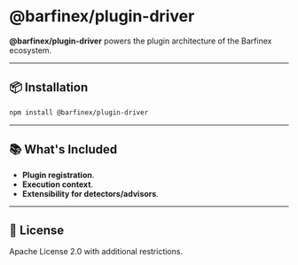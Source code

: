 # @barfinex/plugin-driver

**@barfinex/plugin-driver** powers the plugin architecture of the Barfinex ecosystem.

---

## 📦 Installation

```sh
npm install @barfinex/plugin-driver
```

---

## 📚 What's Included

- **Plugin registration**.  
- **Execution context**.  
- **Extensibility for detectors/advisors**.  

---

## 📜 License

Apache License 2.0 with additional restrictions.  
